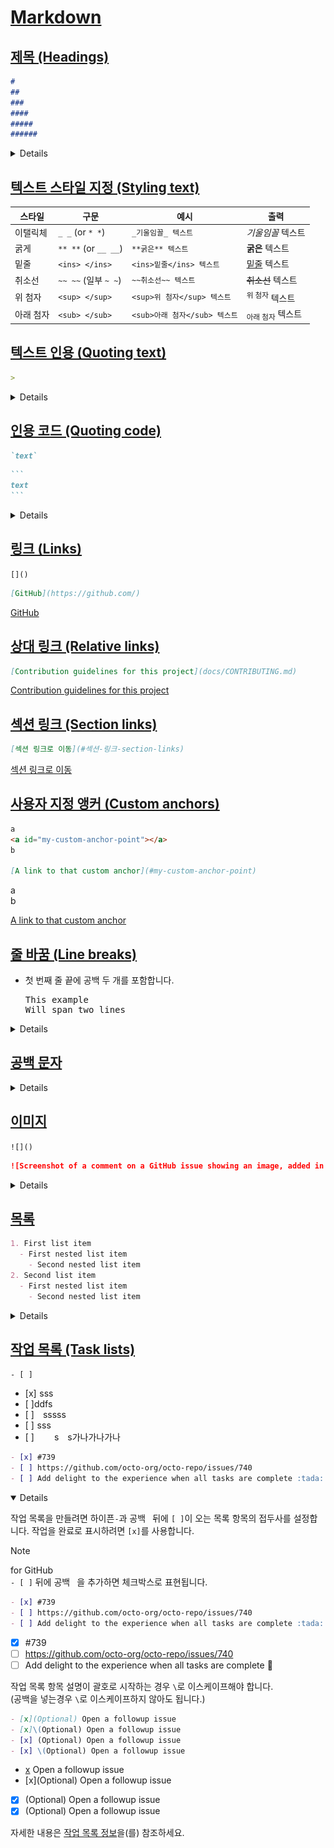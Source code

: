 # [Markdown](https://github.com/Ant-Queen/Markdown_for_GitHub/blob/main/Markdown.md)


## [제목 (Headings)](https://github.com/Ant-Queen/Markdown_for_GitHub/blob/main/1.%20%EA%B8%B0%EB%B3%B8%20%EC%84%9C%EC%8B%9D%20%EA%B5%AC%EB%AC%B8/01.%20%EC%A0%9C%EB%AA%A9%20(headings).md)

```markdown
# 
## 
### 
#### 
##### 
###### 
```
<details>

# A first-level heading
## A second-level heading
### A third-level heading
#### A fourth-level heading
##### A fifth-level heading
###### A sixth-level heading

</details>

## [텍스트 스타일 지정 (Styling text)](https://github.com/Ant-Queen/Markdown_for_GitHub/blob/main/1.%20%EA%B8%B0%EB%B3%B8%20%EC%84%9C%EC%8B%9D%20%EA%B5%AC%EB%AC%B8/02.%20%ED%85%8D%EC%8A%A4%ED%8A%B8%20%EC%8A%A4%ED%83%80%EC%9D%BC%20%EC%A7%80%EC%A0%95%20(Styling%20text).md)

| 스타일 | 구문 | 예시 | 출력 |
| --- | --- | --- | --- |
| 이탤릭체 | `_ _` (or `* *`)  | `_기울임꼴_ 텍스트` | _기울임꼴_ 텍스트 |
| 굵게 | `** **` (or `__ __`) | `**굵은** 텍스트` | **굵은** 텍스트 |
| 밑줄 | `<ins> </ins>` | `<ins>밑줄</ins> 텍스트` | <ins>밑줄</ins> 텍스트 |
| 취소선 | `~~ ~~` (일부 `~ ~`)| `~~취소선~~ 텍스트` | ~~취소선~~ 텍스트 |
| 위 첨자 | `<sup> </sup>` | `<sup>위 첨자</sup> 텍스트` | <sup>위 첨자</sup> 텍스트 |
| 아래 첨자 | `<sub> </sub>` | `<sub>아래 첨자</sub> 텍스트` | <sub>아래 첨자</sub> 텍스트 |

## [텍스트 인용 (Quoting text)](https://github.com/Ant-Queen/Markdown_for_GitHub/blob/main/1.%20%EA%B8%B0%EB%B3%B8%20%EC%84%9C%EC%8B%9D%20%EA%B5%AC%EB%AC%B8/03.%20%ED%85%8D%EC%8A%A4%ED%8A%B8%20%EC%9D%B8%EC%9A%A9%20(Quoting%20text).md)

```markdown
> 
```

<details>

> first-level
>> second-level
>>> third-level
>
> first-level

</details>

## [인용 코드 (Quoting code)](https://github.com/Ant-Queen/Markdown_for_GitHub/blob/main/1.%20%EA%B8%B0%EB%B3%B8%20%EC%84%9C%EC%8B%9D%20%EA%B5%AC%EB%AC%B8/04.%20%EC%9D%B8%EC%9A%A9%20%EC%BD%94%EB%93%9C%20(Quoting%20code).md)

````markdown
`text`
````

````markdown
```
text
```
````

<details>

`text`

```
text
```

</details>

## [링크 (Links)](https://github.com/Ant-Queen/Markdown_for_GitHub/blob/main/1.%20%EA%B8%B0%EB%B3%B8%20%EC%84%9C%EC%8B%9D%20%EA%B5%AC%EB%AC%B8/06.%20%EB%A7%81%ED%81%AC%20(Links).md)

`[]()`

```markdown
[GitHub](https://github.com/)
```

[GitHub](https://github.com/)

## [상대 링크 (Relative links)](https://github.com/Ant-Queen/Markdown_for_GitHub/blob/main/1.%20%EA%B8%B0%EB%B3%B8%20%EC%84%9C%EC%8B%9D%20%EA%B5%AC%EB%AC%B8/08.%20%EC%83%81%EB%8C%80%20%EB%A7%81%ED%81%AC%20(Relative%20links).md)

```markdown
[Contribution guidelines for this project](docs/CONTRIBUTING.md)
```

[Contribution guidelines for this project](docs/CONTRIBUTING.md)

## [섹션 링크 (Section links)](https://github.com/Ant-Queen/Markdown_for_GitHub/blob/main/1.%20%EA%B8%B0%EB%B3%B8%20%EC%84%9C%EC%8B%9D%20%EA%B5%AC%EB%AC%B8/07.%20%EC%84%B9%EC%85%98%20%EB%A7%81%ED%81%AC%20(Section%20links).md)

```markdown
[섹션 링크로 이동](#섹션-링크-section-links)
```

[섹션 링크로 이동](#섹션-링크-section-links)

## [사용자 지정 앵커 (Custom anchors)](https://github.com/Ant-Queen/Markdown_for_GitHub/blob/main/1.%20%EA%B8%B0%EB%B3%B8%20%EC%84%9C%EC%8B%9D%20%EA%B5%AC%EB%AC%B8/09.%20%EC%82%AC%EC%9A%A9%EC%9E%90%20%EC%A7%80%EC%A0%95%20%EC%95%B5%EC%BB%A4%20(Custom%20anchors).md)

```markdown
a  
<a id="my-custom-anchor-point"></a>
b

[A link to that custom anchor](#my-custom-anchor-point)
```

a  
<a id="my-custom-anchor-point"></a>
b

[A link to that custom anchor](#my-custom-anchor-point)

## [줄 바꿈 (Line breaks)](https://github.com/Ant-Queen/Markdown_for_GitHub/blob/main/1.%20%EA%B8%B0%EB%B3%B8%20%EC%84%9C%EC%8B%9D%20%EA%B5%AC%EB%AC%B8/10.%20%EC%A4%84%20%EB%B0%94%EA%BF%88%20(Line%20breaks).md)

* 첫 번째 줄 끝에 공백 두 개를 포함합니다.
  <pre>
  This example&nbsp;&nbsp;<!-- "  " 실제로는 스페이스바(공백)를 2번 입력 -->
  Will span two lines
  </pre>


<details>

* 첫 번째 줄 끝에 백슬래시를 포함합니다.

  ```markdown
  This example\
  Will span two lines
  ```

* 첫 번째 줄 끝에 HTML 단일 줄 바꿈 태그를 포함합니다.

  ```markdown
  This example<br/>
  Will span two lines
  ```

  This example  
  Will span two lines

  This example\
  Will span two lines

  This example<br/>
  Will span two lines

두 줄 사이에 빈 줄을 넣으면 .md 파일과 문제, 끌어오기 요청, 토론에서 사용되는 Markdown이 모두 빈 줄로 구분되어 두 줄로 렌더링합니다.

```markdown
This example

Will have a blank line separating both lines
```

This example

Will have a blank line separating both lines

</details>

## [공백 문자](https://github.com/Ant-Queen/Markdown_for_GitHub/blob/main/3.%20%EC%B6%94%EA%B0%80/51.%20%EA%B3%B5%EB%B0%B1%20%EB%AC%B8%EC%9E%90.md)

<details>

| Unicode | 16진수 코드 | 복사하여 사용 | 비고 |
|---|---|---|---|
| 2000 | `&#x2000;` | 가 나 | 1/2 폭. OS, 브라우저 간 미세한 차이 있음 |
| 2001 | `&#x2001;` | 가 나 | 전각 너비. `가장 사용이 권장되는 공백` |
| 2002 | `&#x2002;` | 가 나 | 1/2 폭. OS, 브라우저 간 미세한 차이 있음 |
| 2003 | `&#x2003;` | 가 나 | 전각 너비. `가장 사용이 권장되는 공백` |
| **2004** | `&#x2004;` | 가 나 | 1/3 폭. `가장 사용이 권장되는 공백` |
| 2005 | `&#x2005;` | 가 나 | 1/4 폭. OS, 브라우저 간 미세한 차이 있음 |
| 2006 | `&#x2006;` | 가 나 | 1/6 폭. OS, 브라우저 간 미세한 차이 있음 |
| 200B | `&#x200B;` | 가​나 | ZERO WIDTH SPACE |
| 공백문자 | `&nbsp;` | 가&nbsp;나 | 1/3.66 폭? (1/3 호환 가능성 높음) |
| 스페이스바 | ` ` | 가 나 | 1/3.66 폭? (1/3 호환 가능성 높음) |

</details>

## [이미지](https://github.com/Ant-Queen/Markdown_for_GitHub/blob/main/1.%20%EA%B8%B0%EB%B3%B8%20%EC%84%9C%EC%8B%9D%20%EA%B5%AC%EB%AC%B8/11.%20%EC%9D%B4%EB%AF%B8%EC%A7%80%20(Images).md)

`![]()`

```markdown
![Screenshot of a comment on a GitHub issue showing an image, added in the Markdown, of an Octocat smiling and raising a tentacle.](https://myoctocat.com/assets/images/base-octocat.svg)`  
```

<details>

![Screenshot of a comment on a GitHub issue showing an image, added in the Markdown, of an Octocat smiling and raising a tentacle.](https://myoctocat.com/assets/images/base-octocat.svg)

| 컨텍스트 | 상대 링크 |
| ------ | -------- |
| 동일한 분기의 `.md` 파일에서 | `/assets/images/_fixtures/electrocat.png` |
| 다른 분기의 `.md`파일에서 | `/../main/assets/images/_fixtures/electrocat.png` |
| 리포지토리의 이슈, 끌어오기 요청, 주석에서 | `../blob/main/assets/images/_fixtures/electrocat.png?raw=true` |
| 다른 리포지토리의 `.md` 파일에서 | `/../../../../github/docs/blob/main/assets/images/_fixtures/electrocat.png` |
| 다른 리포지토리의 이슈, 끌어오기 요청, 주석에서 | `../../../github/docs/blob/main/assets/images/_fixtures/electrocat.png?raw=true` |

![test1](/assets/images/_fixtures/electrocat.png)
![test2](/../main/assets/images/_fixtures/electrocat.png)
![test3](../blob/main/assets/images/_fixtures/electrocat.png?raw=true)
![test4](/../../../../github/docs/blob/main/assets/images/_fixtures/electrocat.png)
![test5](../../../github/docs/blob/main/assets/images/_fixtures/electrocat.png?raw=true)

### Picture 요소 (The Picture element)

`<picture>` HTML 요소가 지원됩니다.

<picture>
  <source media="(prefers-color-scheme: dark)" srcset="https://user-images.githubusercontent.com/25423296/163456776-7f95b81a-f1ed-45f7-b7ab-8fa810d529fa.png">
  <source media="(prefers-color-scheme: light)" srcset="https://user-images.githubusercontent.com/25423296/163456779-a8556205-d0a5-45e2-ac17-42d089e3c3f8.png">
  <img alt="Shows an illustrated sun in light mode and a moon with stars in dark mode." src="https://user-images.githubusercontent.com/25423296/163456779-a8556205-d0a5-45e2-ac17-42d089e3c3f8.png">
</picture>

</details>

## [목록](https://github.com/Ant-Queen/Markdown_for_GitHub/blob/main/1.%20%EA%B8%B0%EB%B3%B8%20%EC%84%9C%EC%8B%9D%20%EA%B5%AC%EB%AC%B8/12.%20%EB%AA%A9%EB%A1%9D%20(Lists).md)

```markdown
1. First list item
  - First nested list item
    - Second nested list item
2. Second list item
  - First nested list item
    - Second nested list item
```

<details>

1. First list item
   - First nested list item
     - Second nested list item
2. Second list item
   - First nested list item
     - Second nested list item

하나 이상의 텍스트 행 앞에 <kbd>-</kbd>, <kbd>*</kbd> 또는 <kbd>+</kbd>을(를) 입력하여 순서가 지정되지 않은 목록을 만들 수 있습니다.

```markdown
- George Washington
* John Adams
+ Thomas Jefferson
```

- George Washington
* John Adams
+ Thomas Jefferson

목록의 순서를 지정하려면 각 줄 앞에 숫자를 입력합니다.

```markdown
1. James Madison
2. James Monroe
3. John Quincy Adams
```

1. James Madison
2. James Monroe
3. John Quincy Adams

### 중첩된 목록 (Nested Lists)

하나 이상의 목록 항목을 다른 항목 아래에 포함하여 중첩된 목록을 만들 수 있습니다.

GitHub의 웹 편집기 또는 [Visual Studio Code](https://code.visualstudio.com/)와 같은 고정 폭 글꼴을 사용하는 텍스트 편집기를 사용하여 중첩 목록을 만들기 위해 목록을 시각적으로 정렬할 수 있습니다. 목록 표식 문자(<kbd>-</kbd> 또는 <kbd>*</kbd>)가 위 항목에 있는 텍스트의 첫 번째 문자 바로 아래에 올 때까지 중첩 목록 항목 앞에 공백 문자를 입력합니다.

```markdown
1. First list item
   - First nested list item
     - Second nested list item
```

1. First list item
   - First nested list item
     - Second nested list item

> [!NOTE]  
> 웹 기반 편집기에서 원하는 줄을 먼저 강조 표시한 다음 kbd>Tab</kbd> 또는 <kbd>Shift</kbd>+<kbd>Tab</kbd>을 각각 사용하여 하나 이상의 텍스트 줄을 들여쓰거나 내어쓸 수 있습니다.

고정 폭 글꼴을 사용하지 않는 GitHub의 주석 편집기에서 중첩된 목록을 만들려면 중첩된 목록 바로 위에 있는 목록 항목을 확인하고 항목의 내용 앞에 표시되는 문자 수를 계산할 수 있습니다. 그런 다음 중첩된 목록 항목 앞에 해당 수만큼의 공백 문자를 입력합니다.

이 예제에서는 `100. First list item` 앞에 5개 문자(`100. `)가 있으므로 중첩된 목록 항목을 최소 5개 공백으로 들여써서 목록 항목 `100. First list item` 아래에 중첩된 목록 항목을 추가할 수 있습니다.

```markdown
100. First list item
     - First nested list item
```

100. First list item
     - First nested list item

동일한 방법을 사용하여 여러 수준의 중첩된 목록을 만들 수 있습니다. 예를 들어 첫 번째 중첩된 목록 항목에는 중첩된 목록 내용 `First nested list item` 앞에 일곱 자의 문자(`␣␣␣␣␣-␣`)가 있으므로, 두 번째 중첩된 목록 항목은 첫 번째 목록 항목보다 두 자 이상 더 들여써야 하며, 이 경우에는 최소 9 개의 공백이 필요합니다.

```markdown
100. First list item
     - First nested list item
       - Second nested list item
```

100. First list item
     - First nested list item
       - Second nested list item

더 많은 예제는 [GitHub Flavored Markdown 사양](https://github.github.com/gfm/#example-265)을 참조하세요.

</details>

## [작업 목록 (Task lists)](https://github.com/Ant-Queen/Markdown_for_GitHub/blob/main/1.%20%EA%B8%B0%EB%B3%B8%20%EC%84%9C%EC%8B%9D%20%EA%B5%AC%EB%AC%B8/13.%20%EC%9E%91%EC%97%85%20%EB%AA%A9%EB%A1%9D%20(Task%20lists).md)

`- [ ] `

- [x] sss
- [ ]​ddfs
- [ ] sssss
- [ ] sss
- [ ] 
 s s가&#x200B;나가​나가​나
```markdown
- [x] #739
- [ ] https://github.com/octo-org/octo-repo/issues/740
- [ ] Add delight to the experience when all tasks are complete :tada:
```
<details open>

작업 목록을 만들려면 하이픈`-`과 공백` ` 뒤에 `[ ]`이 오는 목록 항목의 접두사를 설정합니다. 작업을 완료로 표시하려면 `[x]`를 사용합니다.

> [!NOTE]  
> for GitHub  
> `- [ ]` 뒤에 공백 ` `을 추가하면 체크박스로 표현됩니다.

```markdown
- [x] #739
- [ ] https://github.com/octo-org/octo-repo/issues/740
- [ ] Add delight to the experience when all tasks are complete :tada:
```

- [x] #739
- [ ] https://github.com/octo-org/octo-repo/issues/740
- [ ] Add delight to the experience when all tasks are complete :tada:

작업 목록 항목 설명이 괄호로 시작하는 경우 `\`로 이스케이프해야 합니다.  
(공백을 넣는경우 `\`로 이스케이프하지 않아도 됩니다.)

```markdown
- [x](Optional) Open a followup issue
- [x]\(Optional) Open a followup issue
- [x] (Optional) Open a followup issue
- [x] \(Optional) Open a followup issue
```

- [x](Optional) Open a followup issue
- [x]\(Optional) Open a followup issue
- [x] (Optional) Open a followup issue
- [x] \(Optional) Open a followup issue

자세한 내용은 [작업 목록 정보](/get-started/writing-on-github/working-with-advanced-formatting/about-task-lists)을(를) 참조하세요.

</details>